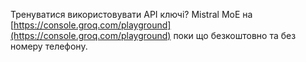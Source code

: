 <!--
date: 2025-02-02T23:23:03.970Z
-->

Тренуватися використовувати API ключі? Mistral MoE на  [https://console.groq.com/playground](https://console.groq.com/playground) поки що безкоштовно та без номеру телефону.